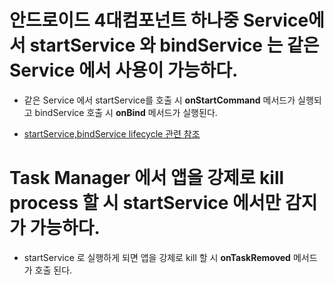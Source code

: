 # 안드로이드 4대컴포넌트 하나중 Service에서 startService 와 bindService 는 같은 **Service** 에서 사용이 가능하다.

* 같은 Service 에서 startService를 호출 시 **onStartCommand** 메서드가 실행되고 bindService 호출 시 **onBind** 메서드가 실행된다.

* [startService,bindService lifecycle 관련 참조](https://stackoverflow.com/questions/3514287/android-service-startservice-and-bindservice)

# Task Manager 에서 앱을 강제로 kill process 할 시 startService 에서만 감지가 가능하다.

* startService 로 실행하게 되면 앱을 강제로 kill 할 시 **onTaskRemoved** 메서드가 호출 된다.

